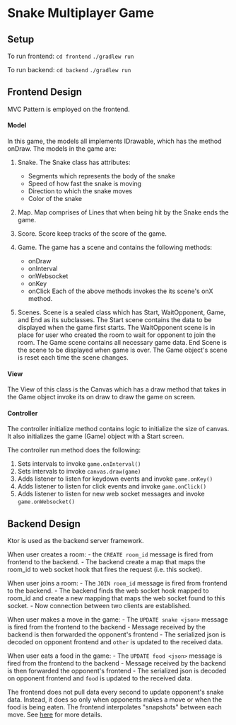 # Snake Multiplayer Game

## Setup

To run frontend:
`cd frontend`
`./gradlew run`


To run backend:
`cd backend`
`./gradlew run`


## Frontend Design 

MVC Pattern is employed on the frontend. 

#### Model
 In this game, the models all implements IDrawable, which has the method onDraw. The models in the game are:

1. Snake. The Snake class has attributes:
    - Segments which represents the body of the snake
    - Speed of how fast the snake is moving 
    - Direction to which the snake moves
    - Color of the snake

2. Map. Map comprises of Lines that when being hit by the Snake ends the game.

3. Score. Score keep tracks of the score of the game.

4. Game. The game has a scene and contains the following methods:
    - onDraw
    - onInterval
    - onWebsocket
    - onKey
    - onClick
   Each of the above methods invokes the its scene's onX method.

5. Scenes. Scene is a sealed class which has Start, WaitOpponent, Game, and End as its subclasses.
   The Start scene contains the data to be displayed when the game first starts. The WaitOpponent
   scene is in place for user who created the room to wait for opponent to join the room. The Game 
   scene contains all necessary game data. End Scene is the scene to be displayed when game is over.
   The Game object's scene is reset each time the scene changes.
   

#### View

The View of this class is the Canvas which has a draw method that takes in the Game object invoke its
on draw to draw the game on screen.

#### Controller 

The controller initialize method contains logic to initialize the size of canvas. It also initializes the game
(Game) object with a Start screen. 

The controller run method does the following:
1. Sets intervals to invoke `game.onInterval()`
2. Sets intervals to invoke `canvas.draw(game)`
3. Adds listener to listen for keydown events and invoke `game.onKey()`
4. Adds listener to listen for click events and invoke `game.onClick()`
5. Adds listener to listen for new web socket messages and invoke `game.onWebsocket()`


## Backend Design

Ktor is used as the backend server framework.

 When user creates a room:
    -  the `CREATE room_id` message is fired from frontend to the backend.
    -  The backend create a map that maps the room_id to web socket hook that fires the request (i.e. this socket).

When user joins a room:
    - The `JOIN room_id` message is fired from frontend to the backend.
    - The backend finds the web socket hook mapped to room_id and create a new mapping that maps the web socket found to this socket.
    - Now connection between two clients are established.

When user makes a move in the game:
    - The `UPDATE snake <json>` message is fired from the frontend to the backend
    - Message received by the backend is then forwarded the opponent's frontend
    - The serialized json is decoded on opponent frontend and `other` is updated to the received data.

When user eats a food in the game:
    - The `UPDATE food <json>` message is fired from the frontend to the backend
    - Message received by the backend is then forwarded the opponent's frontend
    - The serialized json is decoded on opponent frontend and `food` is updated to the received data.


The frontend does not pull data every second to update opponent's snake data. Instead, it does so only
when opponents makes a move or when the food is being eaten. The frontend interpolates "snapshots" between 
each move. See [here]("https://developer.valvesoftware.com/wiki/Source_Multiplayer_Networking") for more details.
